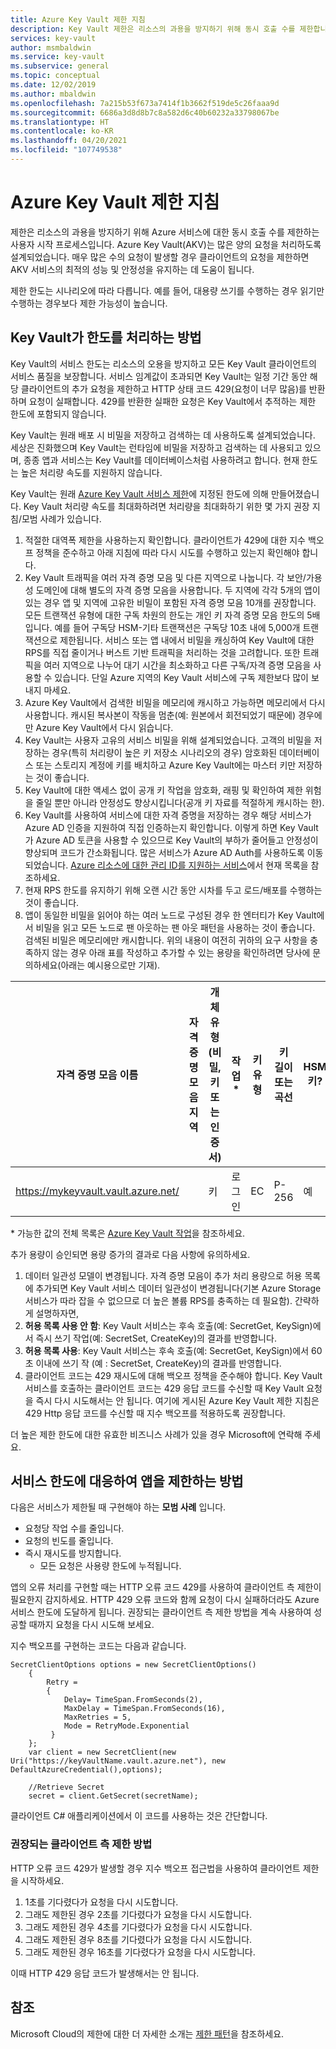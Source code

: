 ```yaml
---
title: Azure Key Vault 제한 지침
description: Key Vault 제한은 리소스의 과용을 방지하기 위해 동시 호출 수를 제한합니다.
services: key-vault
author: msmbaldwin
ms.service: key-vault
ms.subservice: general
ms.topic: conceptual
ms.date: 12/02/2019
ms.author: mbaldwin
ms.openlocfilehash: 7a215b53f673a7414f1b3662f519de5c26faaa9d
ms.sourcegitcommit: 6686a3d8d8b7c8a582d6c40b60232a33798067be
ms.translationtype: HT
ms.contentlocale: ko-KR
ms.lasthandoff: 04/20/2021
ms.locfileid: "107749538"
---
```

# <a name="azure-key-vault-throttling-guidance"></a>Azure Key Vault 제한 지침

제한은 리소스의 과용을 방지하기 위해 Azure 서비스에 대한 동시 호출 수를 제한하는 사용자 시작 프로세스입니다. Azure Key Vault(AKV)는 많은 양의 요청을 처리하도록 설계되었습니다. 매우 많은 수의 요청이 발생할 경우 클라이언트의 요청을 제한하면 AKV 서비스의 최적의 성능 및 안정성을 유지하는 데 도움이 됩니다.

제한 한도는 시나리오에 따라 다릅니다. 예를 들어, 대용량 쓰기를 수행하는 경우 읽기만 수행하는 경우보다 제한 가능성이 높습니다.

## <a name="how-does-key-vault-handle-its-limits"></a>Key Vault가 한도를 처리하는 방법

Key Vault의 서비스 한도는 리소스의 오용을 방지하고 모든 Key Vault 클라이언트의 서비스 품질을 보장합니다. 서비스 임계값이 초과되면 Key Vault는 일정 기간 동안 해당 클라이언트의 추가 요청을 제한하고 HTTP 상태 코드 429(요청이 너무 많음)를 반환하며 요청이 실패합니다. 429를 반환한 실패한 요청은 Key Vault에서 추적하는 제한 한도에 포함되지 않습니다. 

Key Vault는 원래 배포 시 비밀을 저장하고 검색하는 데 사용하도록 설계되었습니다.  세상은 진화했으며 Key Vault는 런타임에 비밀을 저장하고 검색하는 데 사용되고 있으며, 종종 앱과 서비스는 Key Vault를 데이터베이스처럼 사용하려고 합니다.  현재 한도는 높은 처리량 속도를 지원하지 않습니다.

Key Vault는 원래 [Azure Key Vault 서비스 제한](service-limits.md)에 지정된 한도에 의해 만들어졌습니다.  Key Vault 처리량 속도를 최대화하려면 처리량을 최대화하기 위한 몇 가지 권장 지침/모범 사례가 있습니다.
1. 적절한 대역폭 제한을 사용하는지 확인합니다.  클라이언트가 429에 대한 지수 백오프 정책을 준수하고 아래 지침에 따라 다시 시도를 수행하고 있는지 확인해야 합니다.
1. Key Vault 트래픽을 여러 자격 증명 모음 및 다른 지역으로 나눕니다.   각 보안/가용성 도메인에 대해 별도의 자격 증명 모음을 사용합니다.   두 지역에 각각 5개의 앱이 있는 경우 앱 및 지역에 고유한 비밀이 포함된 자격 증명 모음 10개를 권장합니다.  모든 트랜잭션 유형에 대한 구독 차원의 한도는 개인 키 자격 증명 모음 한도의 5배입니다. 예를 들어 구독당 HSM-기타 트랜잭션은 구독당 10초 내에 5,000개 트랜잭션으로 제한됩니다. 서비스 또는 앱 내에서 비밀을 캐싱하여 Key Vault에 대한 RPS를 직접 줄이거나 버스트 기반 트래픽을 처리하는 것을 고려합니다.  또한 트래픽을 여러 지역으로 나누어 대기 시간을 최소화하고 다른 구독/자격 증명 모음을 사용할 수 있습니다.  단일 Azure 지역의 Key Vault 서비스에 구독 제한보다 많이 보내지 마세요.
1. Azure Key Vault에서 검색한 비밀을 메모리에 캐시하고 가능하면 메모리에서 다시 사용합니다.  캐시된 복사본이 작동을 멈춘(예: 원본에서 회전되었기 때문에) 경우에만 Azure Key Vault에서 다시 읽습니다. 
1. Key Vault는 사용자 고유의 서비스 비밀을 위해 설계되었습니다.   고객의 비밀을 저장하는 경우(특히 처리량이 높은 키 저장소 시나리오의 경우) 암호화된 데이터베이스 또는 스토리지 계정에 키를 배치하고 Azure Key Vault에는 마스터 키만 저장하는 것이 좋습니다.
1. Key Vault에 대한 액세스 없이 공개 키 작업을 암호화, 래핑 및 확인하여 제한 위험을 줄일 뿐만 아니라 안정성도 향상시킵니다(공개 키 자료를 적절하게 캐시하는 한).
1. Key Vault를 사용하여 서비스에 대한 자격 증명을 저장하는 경우 해당 서비스가 Azure AD 인증을 지원하여 직접 인증하는지 확인합니다. 이렇게 하면 Key Vault가 Azure AD 토큰을 사용할 수 있으므로 Key Vault의 부하가 줄어들고 안정성이 향상되며 코드가 간소화됩니다.  많은 서비스가 Azure AD Auth를 사용하도록 이동되었습니다. [Azure 리소스에 대한 관리 ID를 지원하는 서비스](../../active-directory/managed-identities-azure-resources/services-support-managed-identities.md#azure-services-that-support-managed-identities-for-azure-resources)에서 현재 목록을 참조하세요.
1. 현재 RPS 한도를 유지하기 위해 오랜 시간 동안 시차를 두고 로드/배포를 수행하는 것이 좋습니다.
1. 앱이 동일한 비밀을 읽어야 하는 여러 노드로 구성된 경우 한 엔터티가 Key Vault에서 비밀을 읽고 모든 노드로 팬 아웃하는 팬 아웃 패턴을 사용하는 것이 좋습니다.   검색된 비밀은 메모리에만 캐시합니다.
위의 내용이 여전히 귀하의 요구 사항을 충족하지 않는 경우 아래 표를 작성하고 추가할 수 있는 용량을 확인하려면 당사에 문의하세요(아래는 예시용으로만 기재).

| 자격 증명 모음 이름 | 자격 증명 모음 지역 | 개체 유형(비밀, 키 또는 인증서) | 작업* | 키 유형 | 키 길이 또는 곡선 | HSM 키?| 안정적인 상태 RPS 필요 | 최고 RPS 필요 |
|--|--|--|--|--|--|--|--|--|
| https://mykeyvault.vault.azure.net/ | | 키 | 로그인 | EC | P-256 | 예 | 200 | 1000 |

\* 가능한 값의 전체 목록은 [Azure Key Vault 작업](/rest/api/keyvault/key-operations)을 참조하세요.

추가 용량이 승인되면 용량 증가의 결과로 다음 사항에 유의하세요.
1. 데이터 일관성 모델이 변경됩니다. 자격 증명 모음이 추가 처리 용량으로 허용 목록에 추가되면 Key Vault 서비스 데이터 일관성이 변경됩니다(기본 Azure Storage 서비스가 따라 잡을 수 없으므로 더 높은 볼륨 RPS를 충족하는 데 필요함).  간략하게 설명하자면,
  1. **허용 목록 사용 안 함**: Key Vault 서비스는 후속 호출(예: SecretGet, KeySign)에서 즉시 쓰기 작업(예: SecretSet, CreateKey)의 결과를 반영합니다.
  1. **허용 목록 사용**: Key Vault 서비스는 후속 호출(예: SecretGet, KeySign)에서 60초 이내에 쓰기 작 (예 : SecretSet, CreateKey)의 결과를 반영합니다.
1. 클라이언트 코드는 429 재시도에 대해 백오프 정책을 준수해야 합니다. Key Vault 서비스를 호출하는 클라이언트 코드는 429 응답 코드를 수신할 때 Key Vault 요청을 즉시 다시 시도해서는 안 됩니다.  여기에 게시된 Azure Key Vault 제한 지침은 429 Http 응답 코드를 수신할 때 지수 백오프를 적용하도록 권장합니다.

더 높은 제한 한도에 대한 유효한 비즈니스 사례가 있을 경우 Microsoft에 연락해 주세요.

## <a name="how-to-throttle-your-app-in-response-to-service-limits"></a>서비스 한도에 대응하여 앱을 제한하는 방법

다음은 서비스가 제한될 때 구현해야 하는 **모범 사례** 입니다.
- 요청당 작업 수를 줄입니다.
- 요청의 빈도를 줄입니다.
- 즉시 재시도를 방지합니다. 
    - 모든 요청은 사용량 한도에 누적됩니다.

앱의 오류 처리를 구현할 때는 HTTP 오류 코드 429를 사용하여 클라이언트 측 제한이 필요한지 감지하세요. HTTP 429 오류 코드와 함께 요청이 다시 실패하더라도 Azure 서비스 한도에 도달하게 됩니다. 권장되는 클라이언트 측 제한 방법을 계속 사용하여 성공할 때까지 요청을 다시 시도해 보세요.

지수 백오프를 구현하는 코드는 다음과 같습니다. 
```
SecretClientOptions options = new SecretClientOptions()
    {
        Retry =
        {
            Delay= TimeSpan.FromSeconds(2),
            MaxDelay = TimeSpan.FromSeconds(16),
            MaxRetries = 5,
            Mode = RetryMode.Exponential
         }
    };
    var client = new SecretClient(new Uri("https://keyVaultName.vault.azure.net"), new DefaultAzureCredential(),options);
                                 
    //Retrieve Secret
    secret = client.GetSecret(secretName);
```


클라이언트 C# 애플리케이션에서 이 코드를 사용하는 것은 간단합니다. 

### <a name="recommended-client-side-throttling-method"></a>권장되는 클라이언트 측 제한 방법

HTTP 오류 코드 429가 발생할 경우 지수 백오프 접근법을 사용하여 클라이언트 제한을 시작하세요.

1. 1초를 기다렸다가 요청을 다시 시도합니다.
2. 그래도 제한된 경우 2초를 기다렸다가 요청을 다시 시도합니다.
3. 그래도 제한된 경우 4초를 기다렸다가 요청을 다시 시도합니다.
4. 그래도 제한된 경우 8초를 기다렸다가 요청을 다시 시도합니다.
5. 그래도 제한된 경우 16초를 기다렸다가 요청을 다시 시도합니다.

이때 HTTP 429 응답 코드가 발생해서는 안 됩니다.

## <a name="see-also"></a>참조

Microsoft Cloud의 제한에 대한 더 자세한 소개는 [제한 패턴](/azure/architecture/patterns/throttling)을 참조하세요.
